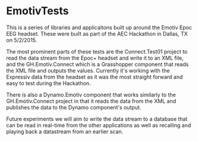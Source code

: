 # EmotivTests

This is a series of libraries and applicaitons built up around the Emotiv Epoc EEG headset.  These were built as part of the AEC Hackathon in Dallas, TX on 5/2/2015.

The most prominent parts of these tests are the Connect.Test01 project to read the data stream from the Epoc+ headset and write it to an XML file, and the GH.Emotiv.Connect which is a Grasshopper component that reads the XML file and outputs the values.  Currently it's working with the Expressiv data from the headset as it was the most straight forward and easy to test during the Hackathon.

There is also a Dynamo.Emotiv component that works similarly to the GH.Emotiv.Connect project in that it reads the data from the XML and publishes the data to the Dynamo component's output.

Future experiments we will aim to write the data stream to a database that can be read in real-time from the other applications as well as recalling and playing back a datastream from an earlier scan.
